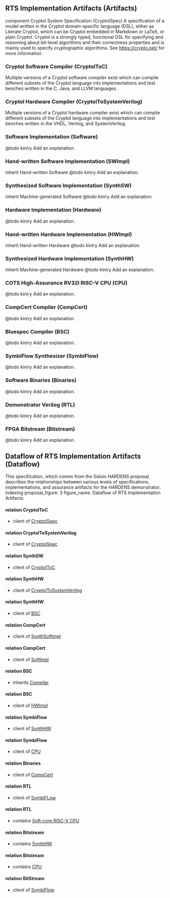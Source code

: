 <!--SUBSYSTEM RTS Implementation Artifacts-->
## <a id ="rts-implementation-artifacts"></a>RTS Implementation Artifacts (Artifacts)
component Cryptol System Specification (CryptolSpec) A specification of a model written in the Cryptol domain-specific language (DSL), either as Literate Cryptol, which can be Cryptol embedded in Markdown or LaTeX, or plain Cryptol. Cryptol is a strongly typed, functional DSL for specifying and reasoning about bit-level algorithms and their correctness properties and is mainly used to specify cryptographic algorithms. See https://crypto.net/ for more information.

<!--COMPONENT-->
### <a id ="cryptol-software-compiler"></a>Cryptol Software Compiler (CryptolToC)
Multiple versions of a Cryptol software compiler exist which can compile different subsets of the Cryptol language into implementations and test benches written in the C, Java, and LLVM languages.
<!--COMPONENT/-->
<!--COMPONENT-->
### <a id ="cryptol-hardware-compiler"></a>Cryptol Hardware Compiler (CryptolToSystemVerilog)
Multiple versions of a Cryptol hardware compiler exist which can compile different subsets of the Cryptol language into implementations and test benches written in the VHDL, Verilog, and SystemVerilog.
<!--COMPONENT/-->
<!--COMPONENT-->
### <a id ="software-implementation"></a>Software Implementation (Software)
@todo kiniry Add an explanation.
<!--COMPONENT/-->
<!--COMPONENT-->
### <a id ="hand-written-software-implementation"></a>Hand-written Software Implementation (SWImpl)
inherit Hand-written Software @todo kiniry Add an explanation.
<!--COMPONENT/-->
<!--COMPONENT-->
### <a id ="synthesized-software-implementation"></a>Synthesized Software Implementation (SynthSW)
inherit Machine-generated Software @todo kiniry Add an explanation.
<!--COMPONENT/-->
<!--COMPONENT-->
### <a id ="hardware-implementation"></a>Hardware Implementation (Hardware)
@todo kiniry Add an explanation.
<!--COMPONENT/-->
<!--COMPONENT-->
### <a id ="hand-written-hardware-implementation"></a>Hand-written Hardware Implementation (HWImpl)
inherit Hand-written Hardware @todo kiniry Add an explanation.
<!--COMPONENT/-->
<!--COMPONENT-->
### <a id ="synthesized-hardware-implementation"></a>Synthesized Hardware Implementation (SynthHW)
inherit Machine-generated Hardware @todo kiniry Add an explanation.
<!--COMPONENT/-->
<!--COMPONENT-->
### <a id ="cots-high-assurance-rv32i-risc-v-cpu"></a>COTS High-Assurance RV32I RISC-V CPU (CPU)
@todo kiniry Add an explanation.
<!--COMPONENT/-->
<!--COMPONENT-->
### <a id ="compcert-compiler"></a>CompCert Compiler (CompCert)
@todo kiniry Add an explanation.
<!--COMPONENT/-->
<!--COMPONENT-->
### <a id ="bluespec-compiler"></a>Bluespec Compiler (BSC)
@todo kiniry Add an explanation.
<!--COMPONENT/-->
<!--COMPONENT-->
### <a id ="symbiflow-synthesizer"></a>SymbiFlow Synthesizer (SymbiFlow)
@todo kiniry Add an explanation.
<!--COMPONENT/-->
<!--COMPONENT-->
### <a id ="software-binaries"></a>Software Binaries (Binaries)
@todo kiniry Add an explanation.
<!--COMPONENT/-->
<!--COMPONENT-->
### <a id ="demonstrator-verilog"></a>Demonstrator Verilog (RTL)
@todo kiniry Add an explanation.
<!--COMPONENT/-->
<!--COMPONENT-->
### <a id ="fpga-bitstream"></a>FPGA Bitstream (Bitstream)
@todo kiniry Add an explanation.
<!--COMPONENT/-->
<!--SUBSYSTEM RTS Implementation Artifacts/-->
<!--SUBSYSTEM Dataflow of RTS Implementation Artifacts-->
## <a id ="dataflow-of-rts-implementation-artifacts"></a>Dataflow of RTS Implementation Artifacts (Dataflow)
This specification, which comes from the Galois HARDENS proposal, describes the relationships between various levels of specifications, implementations, and assurance artifacts for the HARDENS demonstrator. indexing proposal_figure: 3 figure_name: Dataflow of RTS Implementation Artifacts.

<!--RELATION-->
#### relation CryptolToC
* client of [CryptolSpec](#cryptolspec)
<!--RELATION/-->
<!--RELATION-->
#### relation CryptolToSystemVerilog
* client of [CryptolSpec](#cryptolspec)
<!--RELATION/-->
<!--RELATION-->
#### relation SynthSW
* client of [CryptolToC](#cryptoltoc)
<!--RELATION/-->
<!--RELATION-->
#### relation SynthHW
* client of [CryptolToSystemVerilog](#cryptoltosystemverilog)
<!--RELATION/-->
<!--RELATION-->
#### relation SynthHW
* client of [BSC](#bsc)
<!--RELATION/-->
<!--RELATION-->
#### relation CompCert
* client of [SynthSoftImpl](#synthsoftimpl)
<!--RELATION/-->
<!--RELATION-->
#### relation CompCert
* client of [SoftImpl](#softimpl)
<!--RELATION/-->
<!--RELATION-->
#### relation BSC
* inherits [Compiler](#compiler)
<!--RELATION/-->
<!--RELATION-->
#### relation BSC
* client of [HWImpl](#hwimpl)
<!--RELATION/-->
<!--RELATION-->
#### relation SymbiFlow
* client of [SynthHW](#synthhw)
<!--RELATION/-->
<!--RELATION-->
#### relation SymbiFlow
* client of [CPU](#cpu)
<!--RELATION/-->
<!--RELATION-->
#### relation Binaries
* client of [CompCert](#compcert)
<!--RELATION/-->
<!--RELATION-->
#### relation RTL
* client of [SymbiFLow](#symbiflow)
<!--RELATION/-->
<!--RELATION-->
#### relation RTL
* contains [Soft-core RISC-V CPU](#soft-core-risc-v-cpu)
<!--RELATION/-->
<!--RELATION-->
#### relation Bitstream
* contains [SynthHW](#synthhw)
<!--RELATION/-->
<!--RELATION-->
#### relation Bitstream
* contains [CPU](#cpu)
<!--RELATION/-->
<!--RELATION-->
#### relation BitStream
* client of [SymbiFlow](#symbiflow)
<!--RELATION/-->
<!--SUBSYSTEM Dataflow of RTS Implementation Artifacts/-->
